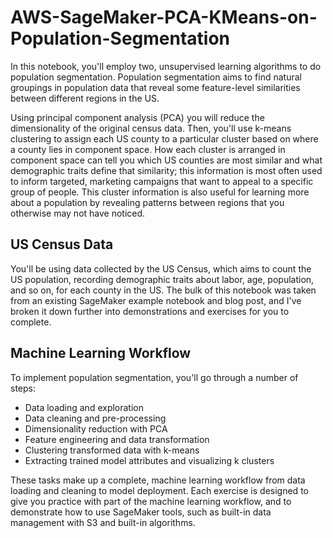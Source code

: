 # AWS-SageMaker-PCA-KMeans-on-Population-Segmentation

In this notebook, you'll employ two, unsupervised learning algorithms to do population segmentation. Population segmentation aims to find natural groupings in population data that reveal some feature-level similarities between different regions in the US.

Using principal component analysis (PCA) you will reduce the dimensionality of the original census data. Then, you'll use k-means clustering to assign each US county to a particular cluster based on where a county lies in component space. How each cluster is arranged in component space can tell you which US counties are most similar and what demographic traits define that similarity; this information is most often used to inform targeted, marketing campaigns that want to appeal to a specific group of people. This cluster information is also useful for learning more about a population by revealing patterns between regions that you otherwise may not have noticed.

## US Census Data
You'll be using data collected by the US Census, which aims to count the US population, recording demographic traits about labor, age, population, and so on, for each county in the US. The bulk of this notebook was taken from an existing SageMaker example notebook and blog post, and I've broken it down further into demonstrations and exercises for you to complete.

## Machine Learning Workflow
To implement population segmentation, you'll go through a number of steps:

- Data loading and exploration
- Data cleaning and pre-processing
- Dimensionality reduction with PCA
- Feature engineering and data transformation
- Clustering transformed data with k-means
- Extracting trained model attributes and visualizing k clusters

These tasks make up a complete, machine learning workflow from data loading and cleaning to model deployment. Each exercise is designed to give you practice with part of the machine learning workflow, and to demonstrate how to use SageMaker tools, such as built-in data management with S3 and built-in algorithms.

